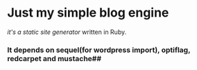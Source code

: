 # Just my simple blog engine

*it's a static site generator* written in Ruby.

### It depends on sequel(for wordpress import), optiflag, redcarpet and mustache##